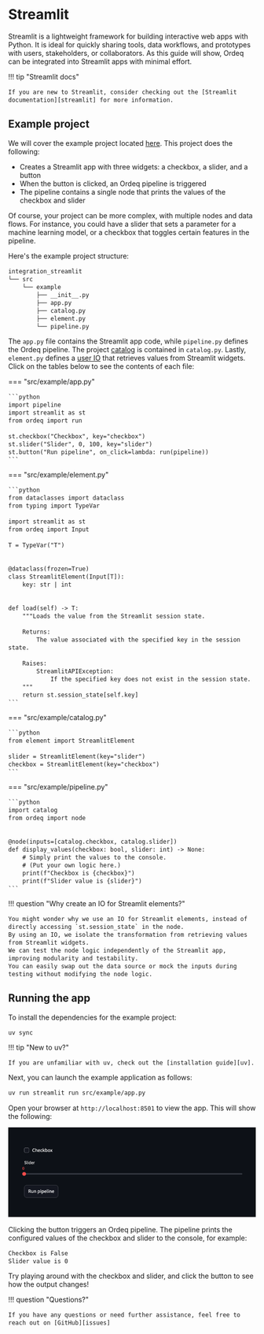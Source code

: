 # Streamlit

Streamlit is a lightweight framework for building interactive web apps with Python.
It is ideal for quickly sharing tools, data workflows, and prototypes with users, stakeholders, or collaborators.
As this guide will show, Ordeq can be integrated into Streamlit apps with minimal effort.

!!! tip "Streamlit docs"

    If you are new to Streamlit, consider checking out the [Streamlit documentation][streamlit] for more information.

## Example project

We will cover the example project located [here][integration-streamlit].
This project does the following:

- Creates a Streamlit app with three widgets: a checkbox, a slider, and a button
- When the button is clicked, an Ordeq pipeline is triggered
- The pipeline contains a single node that prints the values of the checkbox and slider

Of course, your project can be more complex, with multiple nodes and data flows.
For instance, you could have a slider that sets a parameter for a machine learning model, or a checkbox that toggles certain features in the pipeline.

Here's the example project structure:

```
integration_streamlit
└── src
    └── example
        ├── __init__.py
        ├── app.py
        ├── catalog.py
        ├── element.py
        └── pipeline.py
```

The `app.py` file contains the Streamlit app code, while `pipeline.py` defines the Ordeq pipeline.
The project [catalog][catalogs] is contained in `catalog.py`.
Lastly, `element.py` defines a [user IO][user-io] that retrieves values from Streamlit widgets.
Click on the tables below to see the contents of each file:

=== "src/example/app.py"

    ```python
    import pipeline
    import streamlit as st
    from ordeq import run

    st.checkbox("Checkbox", key="checkbox")
    st.slider("Slider", 0, 100, key="slider")
    st.button("Run pipeline", on_click=lambda: run(pipeline))
    ```

=== "src/example/element.py"

    ```python
    from dataclasses import dataclass
    from typing import TypeVar

    import streamlit as st
    from ordeq import Input

    T = TypeVar("T")


    @dataclass(frozen=True)
    class StreamlitElement(Input[T]):
        key: str | int


    def load(self) -> T:
        """Loads the value from the Streamlit session state.

        Returns:
            The value associated with the specified key in the session state.

        Raises:
            StreamlitAPIException:
                If the specified key does not exist in the session state.
        """
        return st.session_state[self.key]
    ```

=== "src/example/catalog.py"

    ```python
    from element import StreamlitElement

    slider = StreamlitElement(key="slider")
    checkbox = StreamlitElement(key="checkbox")
    ```

=== "src/example/pipeline.py"

    ```python
    import catalog
    from ordeq import node


    @node(inputs=[catalog.checkbox, catalog.slider])
    def display_values(checkbox: bool, slider: int) -> None:
        # Simply print the values to the console.
        # (Put your own logic here.)
        print(f"Checkbox is {checkbox}")
        print(f"Slider value is {slider}")
    ```

!!! question "Why create an IO for Streamlit elements?"

    You might wonder why we use an IO for Streamlit elements, instead of directly accessing `st.session_state` in the node.
    By using an IO, we isolate the transformation from retrieving values from Streamlit widgets.
    We can test the node logic independently of the Streamlit app, improving modularity and testability.
    You can easily swap out the data source or mock the inputs during testing without modifying the node logic.

## Running the app

To install the dependencies for the example project:

```bash
uv sync
```

!!! tip "New to uv?"

    If you are unfamiliar with uv, check out the [installation guide][uv].

Next, you can launch the example application as follows:

```bash
uv run streamlit run src/example/app.py
```

Open your browser at `http://localhost:8501` to view the app.
This will show the following:

![Streamlit app with checkbox, slider, and button](./streamlit-ui.png)

Clicking the button triggers an Ordeq pipeline.
The pipeline prints the configured values of the checkbox and slider to the console, for example:

```text
Checkbox is False
Slider value is 0
```

Try playing around with the checkbox and slider, and click the button to see how the output changes!

!!! question "Questions?"

    If you have any questions or need further assistance, feel free to reach out on [GitHub][issues]

[catalogs]: ../../getting-started/concepts/catalogs.md
[integration-streamlit]: https://github.com/ing-bank/ordeq/tree/main/examples/integration_streamlit
[issues]: https://github.com/ing-bank/ordeq/issues/new
[streamlit]: https://docs.streamlit.io/
[user-io]: ../custom_io.md
[uv]: https://docs.astral.sh/uv/
